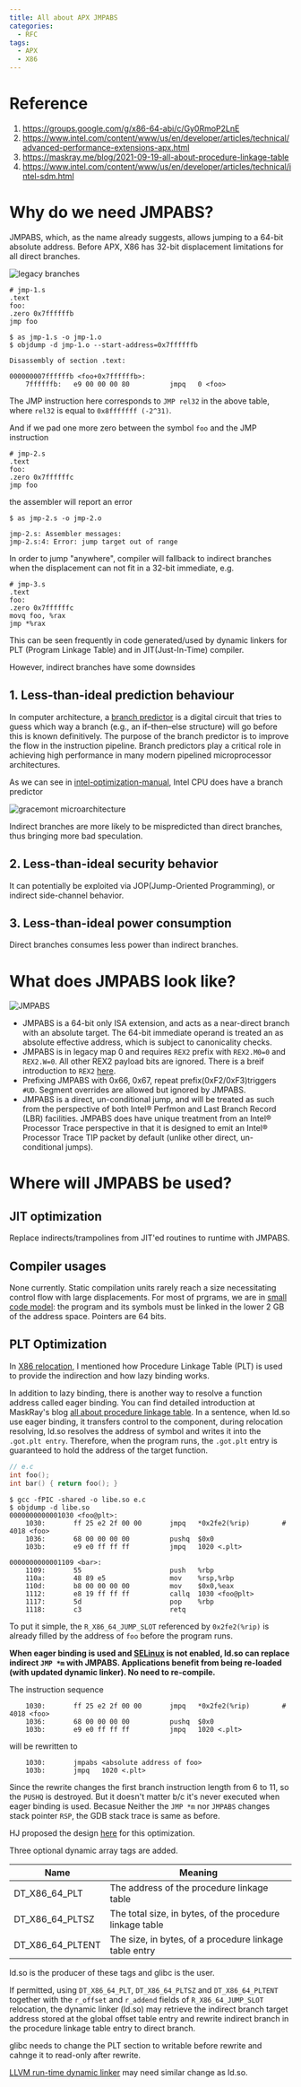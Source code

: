 ```yaml
---
title: All about APX JMPABS
categories:
  - RFC
tags:
  - APX
  - X86
---
```

# Reference
1. https://groups.google.com/g/x86-64-abi/c/Gy0RmoP2LnE
1. https://www.intel.com/content/www/us/en/developer/articles/technical/advanced-performance-extensions-apx.html
1. https://maskray.me/blog/2021-09-19-all-about-procedure-linkage-table
1. https://www.intel.com/content/www/us/en/developer/articles/technical/intel-sdm.html

# Why do we need JMPABS?
JMPABS, which, as the name already suggests, allows jumping to a 64-bit absolute address. Before APX, X86 has 32-bit displacement limitations for all direct branches.

![legacy branches](/rc/All-about-APX-JMPABS/legacy-jmp.png)

```
# jmp-1.s
.text
foo:
.zero 0x7ffffffb
jmp foo
```

```console
$ as jmp-1.s -o jmp-1.o
$ objdump -d jmp-1.o --start-address=0x7ffffffb

Disassembly of section .text:

000000007ffffffb <foo+0x7ffffffb>:
    7ffffffb:   e9 00 00 00 80          jmpq   0 <foo>
```

The JMP instruction here corresponds to `JMP rel32` in the above table, where `rel32` is equal to `0x8fffffff (-2^31)`.

And if we pad one more zero between the symbol `foo` and the JMP instruction

```
# jmp-2.s
.text
foo:
.zero 0x7ffffffc
jmp foo
```

the assembler will report an error

```console
$ as jmp-2.s -o jmp-2.o

jmp-2.s: Assembler messages:
jmp-2.s:4: Error: jump target out of range
```

In order to jump "anywhere", compiler will fallback to indirect branches when the displacement can not fit in a 32-bit immediate, e.g.

```
# jmp-3.s
.text
foo:
.zero 0x7ffffffc
movq foo, %rax
jmp *%rax
```

This can be seen frequently in code generated/used by dynamic linkers for PLT (Program Linkage Table) and in JIT(Just-In-Time) compiler.

However, indirect branches have some downsides
## 1.  Less-than-ideal prediction behaviour
In computer architecture, a [branch predictor](https://en.wikipedia.org/wiki/Branch_predictor) is a digital circuit that tries to guess which way a branch (e.g., an if–then–else structure) will go before this is known definitively. The purpose of the branch predictor is to improve the flow in the instruction pipeline. Branch predictors play a critical role in achieving high performance in many modern pipelined microprocessor architectures.

As we can see in [intel-optimization-manual](https://github.com/intel/optimization-manual), Intel CPU does have a branch predictor

![gracemont microarchitecture](/rc/All-about-APX-JMPABS/gracemont-microarchitecture.png)

Indirect branches are more likely to be mispredicted than direct branches, thus bringing more bad speculation.
## 2. Less-than-ideal security behavior
It can potentially be exploited via JOP(Jump-Oriented Programming), or indirect side-channel behavior.
## 3. Less-than-ideal power consumption
Direct branches consumes less power than indirect branches.

# What does JMPABS look like?

![JMPABS](/rc/All-about-APX-JMPABS/jmpabs.png)

* JMPABS is a 64-bit only ISA extension, and acts as a near-direct branch with an absolute target. The 64-bit immediate operand is treated an as absolute effective address, which is subject to canonicality
checks.
* JMPABS is in legacy map 0 and requires `REX2` prefix with `REX2.M0=0` and `REX2.W=0`. All other REX2 payload bits are ignored. There is a breif introduction to `REX2` [here](https://kanrobert.github.io/rfc/All-about-APX-relocation/).
* Prefixing JMPABS with 0x66, 0x67, repeat prefix(0xF2/0xF3)triggers `#UD`. Segment overrides are allowed but ignored by JMPABS.
*  JMPABS is a direct, un-conditional jump, and will be treated as such from the perspective of both Intel® Perfmon and Last Branch Record (LBR) facilities. JMPABS does have unique treatment from an Intel® Processor Trace perspective in that it is designed to emit an Intel® Processor Trace TIP packet by default (unlike other direct, un-conditional jumps).

# Where will JMPABS be used?
## JIT optimization
Replace indirects/trampolines from JIT'ed routines to runtime with JMPABS.

## Compiler usages
None currently. Static compilation units rarely reach a size necessitating control flow with large displacements. For most of prgrams, we are in [small code model](https://eli.thegreenplace.net/2012/01/03/understanding-the-x64-code-models): the program and its symbols must be linked in the lower 2 GB of the address space. Pointers are 64 bits. 

## PLT Optimization
In [X86 relocation](https://kanrobert.github.io/blog/X86-relocation/), I mentioned how Procedure Linkage Table (PLT) is used to provide the indirection and how lazy binding works.

In addition to lazy binding, there is another way to resolve a function address called eager binding. You can find detailed introduction at MaskRay's blog [all about procedure linkage table](https://maskray.me/blog/2021-09-19-all-about-procedure-linkage-table). In a sentence, when ld.so use eager binding, it transfers control to the component, during relocation resolving, ld.so resolves the address of symbol and writes it into the `.got.plt entry`. Therefore, when the program runs, the `.got.plt` entry is guaranteed to hold the address of the target function.

```c
// e.c
int foo();
int bar() { return foo(); }
```

```console
$ gcc -fPIC -shared -o libe.so e.c
$ objdump -d libe.so
0000000000001030 <foo@plt>:
    1030:       ff 25 e2 2f 00 00       jmpq   *0x2fe2(%rip)        # 4018 <foo>
    1036:       68 00 00 00 00          pushq  $0x0
    103b:       e9 e0 ff ff ff          jmpq   1020 <.plt>

0000000000001109 <bar>:
    1109:       55                      push   %rbp
    110a:       48 89 e5                mov    %rsp,%rbp
    110d:       b8 00 00 00 00          mov    $0x0,%eax
    1112:       e8 19 ff ff ff          callq  1030 <foo@plt>
    1117:       5d                      pop    %rbp
    1118:       c3                      retq
```

To put it simple, the `R_X86_64_JUMP_SLOT` referenced by `0x2fe2(%rip)` is already filled by the address of `foo` before the program runs.

**When eager binding is used and [SELinux](https://github.blog/2023-07-05-introduction-to-selinux/) is not enabled, ld.so can replace indirect `JMP *m` with JMPABS. Applications benefit from being re-loaded (with updated dynamic linker). No need to re-compile.**

The instruction sequence
```
    1030:       ff 25 e2 2f 00 00       jmpq   *0x2fe2(%rip)        # 4018 <foo>
    1036:       68 00 00 00 00          pushq  $0x0
    103b:       e9 e0 ff ff ff          jmpq   1020 <.plt>
```

will be rewritten to

```
    1030:       jmpabs <absolute address of foo> 
    103b:       jmpq   1020 <.plt>
```
Since the rewrite changes the first branch instruction length from 6 to 11, so the `PUSHQ` is destroyed. But it doesn't matter b/c it's never executed when eager binding is used. Becasue Neither the `JMP *m` nor `JMPABS` changes stack pointer `RSP`, the GDB stack trace is same as before.

HJ proposed the design [here](https://groups.google.com/g/x86-64-abi/c/Gy0RmoP2LnE) for this optimization.

Three optional dynamic array tags are added.

Name | Meaning
---  | ---
DT_X86_64_PLT  | The address of the procedure linkage table
DT_X86_64_PLTSZ | The total size, in bytes, of the procedure linkage table
DT_X86_64_PLTENT | The size, in bytes, of a procedure linkage table entry

ld.so is the producer of these tags and glibc is the user. 

If permitted, using `DT_X86_64_PLT`, `DT_X86_64_PLTSZ` and `DT_X86_64_PLTENT` together with the `r_offset` and `r_addend` fields of `R_X86_64_JUMP_SLOT` relocation, the dynamic linker (ld.so) may retrieve the indirect branch target address stored at the global offset table entry and rewrite indirect branch in the procedure linkage table entry to direct branch.

glibc needs to change the PLT section to writable before rewrite and cahnge it to read-only after rewrite.

[LLVM run-time dynamic linker](https://github.com/llvm/llvm-project/blob/main/llvm/lib/ExecutionEngine/RuntimeDyld/RuntimeDyldELF.cpp) may need similar change as ld.so.